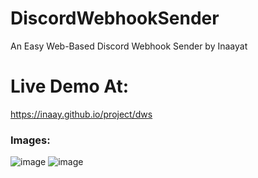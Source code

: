 # DiscordWebhookSender

An Easy Web-Based Discord Webhook Sender by Inaayat

# Live Demo At:
https://inaay.github.io/project/dws

### Images:
![image](https://user-images.githubusercontent.com/125380942/234320133-138a64bd-ae04-4fe6-8250-105f4eb4e0a5.png)
![image](https://user-images.githubusercontent.com/125380942/234320376-c51ddb7e-72ad-4864-b4bd-1fbec3b2e98b.png)
